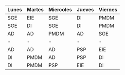 | Lunes | Martes | Miercoles | Jueves | Viernes |
|-------|--------|-----------|--------|---------|
| SGE   | EIE    | SGE       | DI     | PMDM    |
| SGE   | DI     | SGE       | DI     | PMDM    |
| AD    | AD     | PMDM      | AD     | SGE     |
| -     | -      | -         | -      | -       |
| AD    | AD     | AD        | PSP    | EIE     |
| DI    | PMDM   | AD        | PSP    | DI      |
| DI    | PMDM   | PSP       | EIE    | DI      |